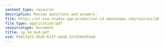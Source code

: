 ```yaml
---
content_type: resource
description: Review questions and answers.
file: https://ol-ocw-studio-app-production.s3.amazonaws.com/courses/16-01-unified-engineering-i-ii-iii-iv-fall-2005-spring-2006/93413a5195a5612faea8327d58e955ad_sp_S4_mud.pdf
file_type: application/pdf
resourcetype: Document
title: sp_S4_mud.pdf
uid: 93413a51-95a5-612f-aea8-327d58e955ad
---
```

